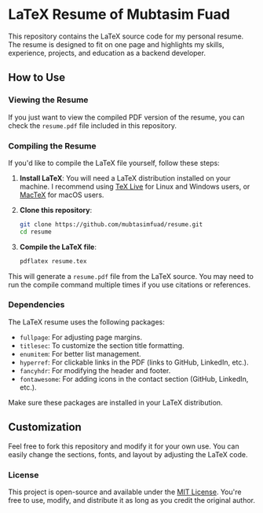 # LaTeX Resume of Mubtasim Fuad

This repository contains the LaTeX source code for my personal resume. The resume is designed to fit on one page and highlights my skills, experience, projects, and education as a backend developer.

## How to Use

### Viewing the Resume
If you just want to view the compiled PDF version of the resume, you can check the `resume.pdf` file included in this repository. 

### Compiling the Resume

If you'd like to compile the LaTeX file yourself, follow these steps:

1. **Install LaTeX**: You will need a LaTeX distribution installed on your machine. I recommend using [TeX Live](https://www.tug.org/texlive/) for Linux and Windows users, or [MacTeX](https://tug.org/mactex/) for macOS users.

2. **Clone this repository**:
    ```bash
    git clone https://github.com/mubtasimfuad/resume.git
    cd resume
    ```

3. **Compile the LaTeX file**:
    ```bash
    pdflatex resume.tex
    ```

This will generate a `resume.pdf` file from the LaTeX source. You may need to run the compile command multiple times if you use citations or references.

### Dependencies

The LaTeX resume uses the following packages:
- `fullpage`: For adjusting page margins.
- `titlesec`: To customize the section title formatting.
- `enumitem`: For better list management.
- `hyperref`: For clickable links in the PDF (links to GitHub, LinkedIn, etc.).
- `fancyhdr`: For modifying the header and footer.
- `fontawesome`: For adding icons in the contact section (GitHub, LinkedIn, etc.).

Make sure these packages are installed in your LaTeX distribution.

## Customization

Feel free to fork this repository and modify it for your own use. You can easily change the sections, fonts, and layout by adjusting the LaTeX code.

### License

This project is open-source and available under the [MIT License](https://opensource.org/licenses/MIT). You're free to use, modify, and distribute it as long as you credit the original author.
